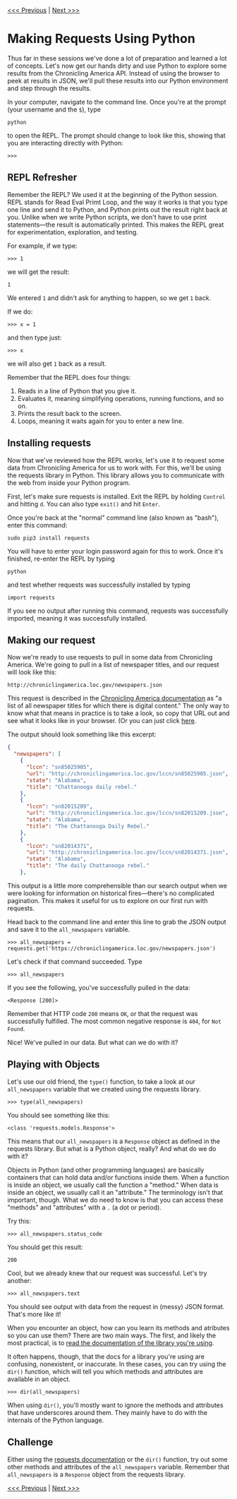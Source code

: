 [<<< Previous](fires.md) | [Next >>>](parsing.md)

# Making Requests Using Python

Thus far in these sessions we've done a lot of preparation and learned a lot of concepts. Let's now get our hands dirty and use Python to explore some results from the Chronicling America API. Instead of using the browser to peek at results in JSON, we'll pull these results into our Python environment and step through the results.

In your computer, navigate to the command line. Once you're at the prompt (your username and the `$`), type

	python
	
to open the REPL. The prompt should change to look like this, showing that you are interacting directly with Python:

	>>>
	
## REPL Refresher	

Remember the REPL? We used it at the beginning of the Python session. REPL stands for Read Eval Primt Loop, and the way it works is that you type one line and send it to Python, and Python prints out the result right back at you. Unlike when we write Python scripts, we don't have to use print statements—the result is automatically printed. This makes the REPL great for experimentation, exploration, and testing.

For example, if we type:

	>>> 1
	
we will get the result:

	1
	
We entered `1` and didn't ask for anything to happen, so we get `1` back.

If we do:

	>>> x = 1

and then type just:

	>>> x
	
we will also get `1` back as a result.

Remember that the REPL does four things:

1. Reads in a line of Python that you give it.
2. Evaluates it, meaning simplifying operations, running functions, and so on.
3. Prints the result back to the screen.
4. Loops, meaning it waits again for you to enter a new line.

## Installing requests

Now that we've reviewed how the REPL works, let's use it to request some data from Chronicling America for us to work with. For this, we'll be using the requests library in Python. This library allows you to communicate with the web from inside your Python program.

First, let's make sure requests is installed. Exit the REPL by holding `Control` and hitting `d`. You can also type `exit()` and hit `Enter`.

Once you're back at the "normal" command line (also known as "bash"), enter this command:

	sudo pip3 install requests
	
You will have to enter your login password again for this to work. Once it's finished, re-enter the REPL by typing

	python
	
and test whether requests was successfully installed by typing

	import requests
	
If you see no output after running this command, requests was successfully imported, meaning it was successfully installed.

## Making our request

Now we're ready to use requests to pull in some data from Chronicling America. We're going to pull in a list of newspaper titles, and our request will look like this:

	http://chroniclingamerica.loc.gov/newspapers.json 
	
This request is described in the [Chronicling America documentation](https://chroniclingamerica.loc.gov/about/api/#linked-data) as "a list of all newspaper titles for which there is digital content." The only way to know what that means in practice is to take a look, so copy that URL out and see what it looks like in your browser. (Or you can just click [here](http://chroniclingamerica.loc.gov/newspapers.json ).

The output should look something like this excerpt:

```json
{
  "newspapers": [
    {
      "lccn": "sn85025905", 
      "url": "http://chroniclingamerica.loc.gov/lccn/sn85025905.json", 
      "state": "Alabama", 
      "title": "Chattanooga daily rebel."
    }, 
    {
      "lccn": "sn82015209", 
      "url": "http://chroniclingamerica.loc.gov/lccn/sn82015209.json", 
      "state": "Alabama", 
      "title": "The Chattanooga Daily Rebel."
    }, 
    {
      "lccn": "sn82014371", 
      "url": "http://chroniclingamerica.loc.gov/lccn/sn82014371.json", 
      "state": "Alabama", 
      "title": "The daily Chattanooga rebel."
    },
```

This output is a little more comprehensible than our search output when we were looking for information on historical fires—there's no complicated pagination. This makes it useful for us to explore on our first run with requests.

Head back to the command line and enter this line to grab the JSON output and save it to the `all_newspapers` variable.

	>>> all_newspapers = requests.get('https://chroniclingamerica.loc.gov/newspapers.json')

Let's check if that command succeeded. Type

	>>> all_newspapers
	
If you see the following, you've successfully pulled in the data:

	<Response [200]>

Remember that HTTP code `200` means `OK`, or that the request was successfully fulfilled. The most common negative response is `404`, for `Not Found`.

Nice! We've pulled in our data. But what can we do with it?

## Playing with Objects

Let's use our old friend, the `type()` function, to take a look at our `all_newspapers` variable that we created using the requests library.

	>>> type(all_newspapers)
	
You should see something like this:

	<class 'requests.models.Response'>

This means that our `all_newspapers` is a `Response` object as defined in the requests library. But what is a Python object, really? And what do we do with it?

Objects in Python (and other programming languages) are basically containers that can hold data and/or functions inside them. When a function is inside an object, we usually call the function a "method." When data is inside an object, we usually call it an "attribute." The terminology isn't that important, though. What we do need to know is that you can access these "methods" and "attributes" with a `.` (a dot or period).

Try this:

	>>> all_newspapers.status_code
	
You should get this result:

	200
	
Cool, but we already knew that our request was successful. Let's try another:

	>>> all_newspapers.text
	
You should see output with data from the request in (messy) JSON format. That's more like it!

When you encounter an object, how can you learn its methods and atributes so you can use them? There are two main ways. The first, and likely the most practical, is to [read the documentation of the library you're using](http://docs.python-requests.org/en/master/). 

It often happens, though, that the docs for a library you're using are confusing, nonexistent, or inaccurate. In these cases, you can try using the `dir()` function, which will tell you which methods and attributes are available in an object.

	>>> dir(all_newspapers)
	
When using `dir()`, you'll mostly want to ignore the methods and attributes that have underscores around them. They mainly have to do with the internals of the Python language.

## Challenge

Either using the [requests documentation](http://docs.python-requests.org/en/master/) or the `dir()` function, try out some other methods and attributes of the `all_newspapers` variable. Remember that `all_newspapers` is a `Response` object from the requests library.

[<<< Previous](fires.md) | [Next >>>](parsing.md)
